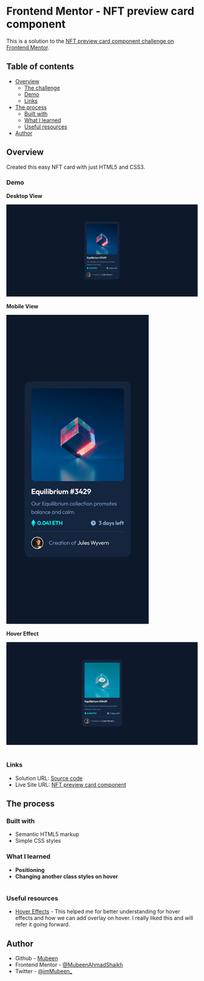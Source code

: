 # Frontend Mentor - NFT preview card component

This is a solution to the [NFT preview card component challenge on Frontend Mentor](https://frontendmentor-nft-preview-card-component-main.netlify.app/).
## Table of contents

- [Overview](#overview)
  - [The challenge](#the-challenge)
  - [Demo](#screenshot)
  - [Links](#links)
- [The process](#my-process)
  - [Built with](#built-with)
  - [What I learned](#what-i-learned)
  - [Useful resources](#useful-resources)
- [Author](#author)


## Overview
Created this easy NFT card with just HTML5 and CSS3.

### Demo

**Desktop View**

<img src="solution-img/Desktop-view.png" alt="Desktop view"/>

**Mobile View**

<img src="solution-img/Mobile-view.png" alt="Mobile view"/>

**Hover Effect**

<img src="solution-img/active-nft.png" alt="active"/>

#

### Links

- Solution URL: [Source code](https://github.com/MubeenAhmadShaikh/FrontendMentorChallenges/tree/main/nft-preview-card-component-main)
- Live Site URL: [NFT preview card component](https://frontendmentor-nft-preview-card-component-main.netlify.app/)

## The process

### Built with

- Semantic HTML5 markup
- Simple CSS styles

### What I learned

- **Positioning**
- **Changing another class styles on hover**


#

### Useful resources

- [Hover Effects](https://www.w3schools.com/howto/howto_css_image_overlay.asp) - This helped me for better understanding for hover effects and how we can add overlay on hover. I really liked this and will refer it going forward.

## Author

- Github - [Mubeen](https://github.com/MubeenAhmadShaikh/)
- Frontend Mentor - [@MubeenAhmadShaikh](https://www.frontendmentor.io/profile/MubeenAhmadShaikh)
- Twitter - [@imMubeen_](https://www.twitter.com/imMubeen_)
